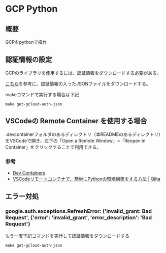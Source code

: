# GCP Python

## 概要
GCPをpythonで操作

## 認証情報の設定
GCPのライブラリを使用するには、認証情報をダウンロードする必要がある。

[こちら](https://cloud.google.com/bigquery/docs/reference/libraries?hl=ja#setting_up_authentication)を参考に、認証情報の入ったJSONファイルをダウンロードする。

makeコマンドで実行する場合は下記

```
make get-gcloud-auth-json
```

## VSCodeの Remote Container を使用する場合
.devcontainerフォルダのあるディレクトリ（本READMEのあるディレクトリ）をVSCodeで開き、左下の「Open a Remote Window」>「Reopen in Container」をクリックすることで利用できる。

### 参考
* [Dev Containers](https://marketplace.visualstudio.com/items?itemName=ms-vscode-remote.remote-containers)
* [VSCodeリモートコンテナで、簡単にPythonの環境構築をする方法 | Qiita](https://qiita.com/Yu_Mochi/items/68f033e9364b8379ed49)

## エラー対処
### google.auth.exceptions.RefreshError: ('invalid_grant: Bad Request', {'error': 'invalid_grant', 'error_description': 'Bad Request'}
もう一度下記コマンドを実行して認証情報をダウンロードする

```
make get-gcloud-auth-json
```
